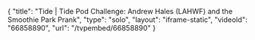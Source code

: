{
    "title": "Tide | Tide Pod Challenge: Andrew Hales (LAHWF) and the Smoothie Park Prank",
    "type": "solo",
    "layout": "iframe-static",
    "videoId": "66858890",
    "url": "\/tvpembed\/66858890"
}